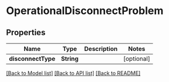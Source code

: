 # OperationalDisconnectProblem

## Properties
Name | Type | Description | Notes
------------ | ------------- | ------------- | -------------
**disconnectType** | **String** |  | [optional] 

[[Back to Model list]](../README.md#documentation-for-models) [[Back to API list]](../README.md#documentation-for-api-endpoints) [[Back to README]](../README.md)


